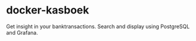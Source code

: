 # docker-kasboek

Get insight in your banktransactions. Search and display using PostgreSQL and Grafana. 
